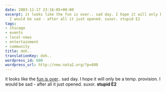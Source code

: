 ```yaml
---
date: 2003-11-17 23:16:05+00:00
excerpt: it looks like the fun is over.. sad day. I hope it will only be a temp. provision.
  I would be sad - after all it just opened. suxor. stupid E2
tags:
- chicago
- events
- local-news
- entertainment
- community
title: doh..
translationKey: doh..
wordpress_id: 680
wordpress_url: http://new.nata2.org/?p=680
---
```


it looks like the <a href="http://www.chicagotribune.com/news/local/nearnorthwest/chi-0311170200nov17,1,7021572.story?coll=chi-newslocalnearnorthwest-hed">fun is over</a>.. sad day. I hope it will only be a temp. provision. I would be sad - after all it just opened. suxor. <b>stupid E2</b>